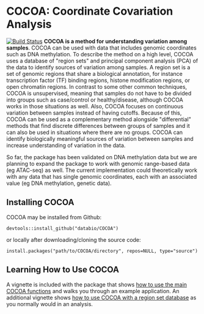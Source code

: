 # COCOA: Coordinate Covariation Analysis
[![Build Status](https://travis-ci.org/databio/COCOA.svg?branch=master)](https://travis-ci.org/databio/COCOA)
**COCOA is a method for understanding variation among samples**. COCOA can be used with data that includes genomic coordinates such as DNA methylation. 
To describe the method on a high level, COCOA uses a database of "region sets" and principal component analysis (PCA) of the data 
to identify sources of variation among samples. A region set is a set of genomic regions that share a biological annotation, 
for instance transcription factor (TF) binding regions, histone modification regions, or open chromatin regions. 
In contrast to some other common techniques, COCOA is unsupervised, meaning that samples do not have to be divided into groups 
such as case/control or healthy/disease, although COCOA works in those situations as well. Also, COCOA focuses on continuous variation 
between samples instead of having cutoffs. Because of this, COCOA can be used as a complementary method alongside "differential" methods 
that find discrete differences between groups of samples and it can also be used in situations where there are no groups. 
COCOA can identify biologically meaningful sources of variation between samples and increase understanding of 
variation in the data. 

So far, the package has been validated on DNA methylation data but we are planning to expand the package to work with genomic range-based data (eg ATAC-seq) as well. The current implementation could theoretically work with any data that has single genomic coordinates, each with an associated value (eg DNA methylation, genetic data).

## Installing COCOA
COCOA may be installed from Github:
```
devtools::install_github("databio/COCOA")
```
or locally after downloading/cloning the source code:
```
install.packages("path/to/COCOA/directory", repos=NULL, type="source")
```
## Learning How to Use COCOA
A vignette is included with the package that shows [how to use the main COCOA functions](http://code.databio.org/COCOA/articles/IntroToCOCOA.html) and walks you through an example application. An additional vignette shows [how to use COCOA with a region set database](http://code.databio.org/COCOA/articles/COCOA_Workflow.html) as you normally would in an analysis.
